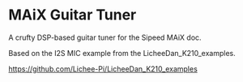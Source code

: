 MAiX Guitar Tuner
=================
A crufty DSP-based guitar tuner for the Sipeed MAiX doc.

Based on the I2S MIC example from the LicheeDan_K210_examples.

https://github.com/Lichee-Pi/LicheeDan_K210_examples
